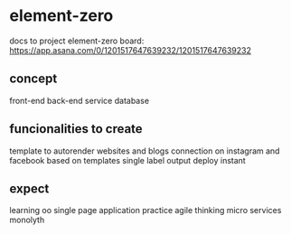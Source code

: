 # element-zero
docs to project element-zero
board: https://app.asana.com/0/1201517647639232/1201517647639232

## concept
front-end
back-end
service
database

## funcionalities to create
template to autorender websites and blogs
connection on instagram and facebook
based on templates
single label
output
deploy instant

## expect
learning
oo
single page application
practice agile thinking
micro services
monolyth
